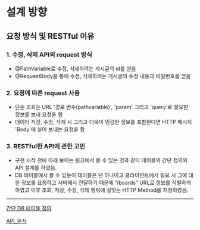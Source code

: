 # 설계 방향

## 요청 방식 및 RESTful 이유

### 1. 수정, 삭제 API의 request 방식

- @PathVariable로 수정, 삭제하려는 게시글의 id를 얻음
- @RequestBody를 통해 수정, 삭제하려는 게시글의 수정 내용과 비밀번호를 얻음

### 2. 요청에 따른 request 사용

- 단순 조회는 URL '경로 변수(pathvariable)', 'param' 그리고 'query'로 필요한 정보를 보내 요청을 함
- 데이터 저장, 수정, 삭제 시 그리고 더욱이 민감한 정보를 포함한다면 HTTP 메시지 'Body'에 실어 보내는 요청을 함

### 3. RESTful한 API에 관한 고민

- 구현 시작 전에 아래 보이는 링크에서 볼 수 있는 것과 같이 테이블의 간단 정의와 API 설계를 하였음.
- DB 테이블에서 볼 수 있듯이 테이블은 단 하나이고 클라이언트에서 필요 시 그에 대한 정보를 요청하고 서버에서 전달하기 때문에 
“/boards” URL로 정보를 식별하게 하였고 이후 조회, 저장, 수정, 삭제 행위에 걸맞는 HTTP Method를 지정하였음.

---

[간단 DB 테이블 정의](https://www.notion.so/30dd0b84773543de908e4cb43a4d26c4)

[API_문서](https://www.notion.so/497752e273484339a6fedb9756b6af20)